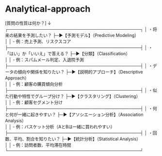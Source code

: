 # Analytical-approach

[質問の性質は何か？]
        ↓
┌────────────────────────────────────────────┐
│         ・将来の結果を予測したい？         ├─▶【予測モデル】（Predictive Modeling）  
│                                            │   - 例：売上予測、リスクスコア
├────────────────────────────────────────────┤
│         ・「はい」か「いいえ」で答える？     ├─▶【分類】（Classification）  
│                                            │   - 例：スパムメール判定、入退院予測
├────────────────────────────────────────────┤
│         ・データの傾向や関係を知りたい？     ├─▶【説明的アプローチ】（Descriptive Approach）  
│                                            │   - 例：顧客の購買傾向分析
├────────────────────────────────────────────┤
│         ・似た行動や特性でグループ分け？     ├─▶【クラスタリング】（Clustering）  
│                                            │   - 例：顧客セグメント分け
├────────────────────────────────────────────┤
│         ・何と何が一緒に起きやすい？         ├─▶【アソシエーション分析】（Association Analysis）  
│                                            │   - 例：バスケット分析（AとBは一緒に買われやすい）
├────────────────────────────────────────────┤
│         ・回数、平均、割合を知りたい？       ├─▶【統計分析】（Statistical Analysis）  
│                                            │   - 例：訪問者数、平均滞在時間
└────────────────────────────────────────────┘
